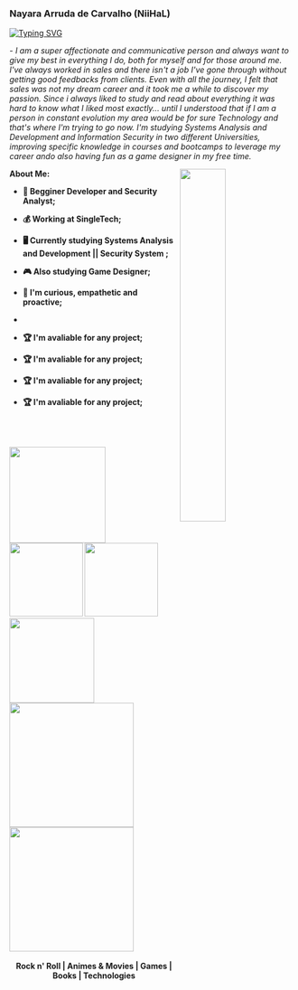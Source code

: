 ### Nayara Arruda de Carvalho (NiiHaL)



[![Typing SVG](https://readme-typing-svg.herokuapp.com?color=FF3670&size=35&center=true&vCenter=true&width=1000&lines=Welcome+to+my+GitHub+profile!;My+name+is+Nayara+Arruda;I'm+a+Security+System+Student;And+also+a+Web+Development+Enthusiast)](https://git.io/typing-svg)
 
 <p>- <i>I am a super affectionate and communicative person and always want to give my best in everything I do, both for myself and for those around me. I've always worked in sales and there isn't a job I've gone through without getting good feedbacks from clients. Even with all the journey, I felt that sales was not my dream career and it took me a while to discover my passion. Since i always liked to study and read about everything it was hard to know what I liked most exactly... until I understood that if I am a person in constant evolution my area would be for sure Technology and that's where I'm trying to go now. I'm studying Systems Analysis and Development and Information Security in two different Universities, improving specific knowledge in courses and bootcamps to leverage my career ando also having fun as a game designer in my free time.</i></p>


<img src="https://i.pinimg.com/originals/6b/5d/32/6b5d32a496de73e0dc68036ca066857e.gif" width="40%" align="right" />

<b>About Me:<b/>
- :beginner: Begginer Developer and Security Analyst;

- :moneybag: Working at SingleTech;

-  :desktop_computer: Currently studying Systems Analysis and Development || Security System ;

- :video_game: Also studying Game Designer;

- :call_me_hand: I'm curious, empathetic and proactive;
- 
- :trophy: I'm avaliable for any project;
-  :trophy: I'm avaliable for any project;
- :trophy: I'm avaliable for any project;

- :trophy: I'm avaliable for any project;

<br>
<br>
<br>


<img src="https://media.tenor.com/aOz-HUocH6IAAAAj/one-piece-pixel.gif" width ="170">
<img src="https://media.tenor.com/dWAyzSg88MAAAAAj/one-piece-pixel.gif" width ="130">
<img src="https://media.tenor.com/RcfwvyomzVIAAAAj/one-piece-z-studios.gif" width ="130">
<img src="https://media.tenor.com/bwZru0-WXCQAAAAi/one-piece-z-studios.gif" width ="150">
<img src="https://media.tenor.com/PkbmNeVDMisAAAAM/zoro-sanji.gif" width="220">
<img src="https://media.tenor.com/Ji96cpd-9CgAAAAM/one-piece-pixel.gif" width ="220">
<br>
<br>
<div align="center">
<b>Rock n' Roll | Animes & Movies | Games | Books | Technologies</b>
</div>
  
  

  

